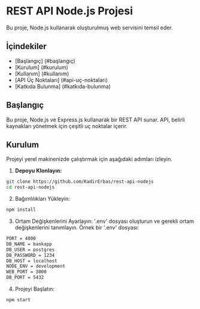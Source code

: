 # REST API Node.js Projesi
Bu proje, Node.js kullanarak oluşturulmuş web servisini temsil eder.
## İçindekiler
- [Başlangıç] (#başlangıç)
- [Kurulum] (#kurulum)
- [Kullanım] (#kullanım)
- [API Üç Noktaları] (#api-uç-noktaları)
- [Katkıda Bulunma] (#katkıda-bulunma)

## Başlangıç
Bu proje, Node.js ve Express.js kullanarak bir REST API sunar. API, belirli kaynakları yönetmek için çeşitli uç noktalar içerir.

## Kurulum
Projeyi yerel makinenizde çalıştırmak için aşağıdaki adımları izleyin.

1. **Depoyu Klonlayın:**
```bash
git clone https://github.com/KadirErbas/rest-api-nodejs
cd rest-api-nodejs
```
2. Bağımlılıkları Yükleyin:
```bash
npm install
```
3. Ortam Değişkenlerini Ayarlayın:
'.env' dosyası oluşturun ve gerekli ortam değişkenlerini tanımlayın. Örnek bir '.env' dosyası:
```bash
PORT = 4000
DB_NAME = bankapp
DB_USER = postgres
DB_PASSWORD = 1234
DB_HOST = localhost
NODE_ENV = development
WEB_PORT = 3000
DB_PORT = 5432
```
4. Projeyi Başlatın:
```bash
npm start
```
